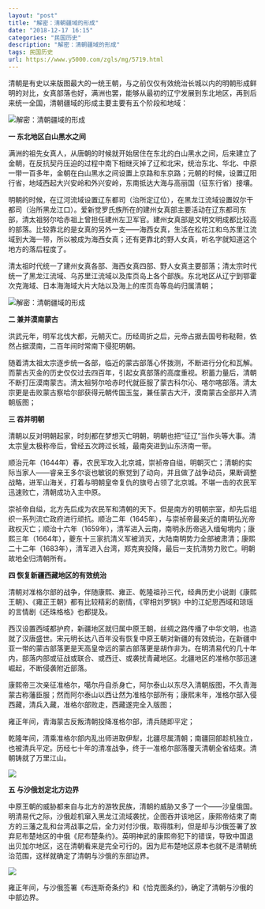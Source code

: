 ```yaml
---
layout: "post"
title: "解密：清朝疆域的形成"
date: "2018-12-17 16:15"
categories: "民国历史"
description: "解密：清朝疆域的形成"
tags: 民国历史
url: https://www.y5000.com/zgls/mg/5719.html
---
```






清朝是有史以来版图最大的一统王朝，与之前仅仅有效统治长城以内的明朝形成鲜明的对比，女真部落也好，满洲也罢，能够从最初的辽宁发展到东北地区，再到后来统一全国，清朝疆域的形成主要主要有五个阶段和地域：

![解密：清朝疆域的形成](/uploads/allimg/161123/6-161123104323a0.JPG)

**一 东北地区白山黑水之间**

满洲的祖先女真人，从唐朝的时候就开始居住在东北的白山黑水之间，后来建立了金朝，在反抗契丹压迫的过程中南下相继灭掉了辽和北宋，统治东北、华北、中原一带一百多年，金朝在白山黑水之间设置上京路和东京路；元朝的时候，设置辽阳行省，地域西起大兴安岭和外兴安岭，东南抵达大海与高丽国（征东行省）接壤。

明朝的时候，在辽河流域设置辽东都司（治所定辽位），在黑龙江流域设置奴尔干都司（治所黑龙江口）。爱新觉罗氏族所在的建州女真部主要活动在辽东都司东部，清太祖努尔哈赤祖上曾担任建州左卫军官。建州女真部是文明文明成都比较高的部落。比较靠北的是女真的另外一支——海西女真，生活在松花江和乌苏里江流域到大海一带，所以被成为海西女真；还有更靠北的野人女真，听名字就知道这个地方的落后程度了。

清太祖时代统一了建州女真各部、海西女真四部、野人女真主要部落；清太宗时代统一了黑龙江流域、乌苏里江流域以及库页岛上各个部族。东北地区从辽宁到鄂霍次克海域、日本海海域大片大陆以及海上的库页岛等岛屿归属清朝；

![解密：清朝疆域的形成](/uploads/allimg/161123/6-16112310415Q61.JPG)

**二 兼并漠南蒙古**

洪武元年，明军北伐大都，元朝灭亡。历经周折之后，元帝占据去国号称鞑靼，依然占据漠南，二百年间时常南下侵犯明朝。

随着清太祖太宗逐步统一各部，临近的蒙古部落心怀拨测，不断进行分化和瓦解。而蒙古灭金的历史仅仅过去四百年，引起女真部落的高度重视。积蓄力量后，清朝不断打压漠南蒙古。清太祖努尔哈赤时代就臣服了蒙古科尔沁、喀尔喀部落。清太宗更是击败蒙古察哈尔部获得元朝传国玉玺，兼任蒙古大汗，漠南蒙古全部并入清朝版图；

**三 吞并明朝**

清朝以反对明朝起家，时刻都在梦想灭亡明朝，明朝也把“征辽”当作头等大事。清太宗皇太极称帝后，曾经五次跨过长城，最南突进到山东济南一带。

顺治元年（1644年）春，农民军攻入北京城，崇祯帝自缢，明朝灭亡；清朝的实际当家人——睿亲王多尔衮也敏锐的察觉到了动向，并且做了战争动员，果断调整战略，进军山海关，打着与明朝皇帝复仇的旗号占领了北京城。不堪一击的农民军迅速败亡，清朝成功入主中原。

崇祯帝自缢，北方先后成为农民军和清朝的天下。但是南方的明朝宗室，却先后组织一系列流亡政府进行顽抗。顺治二年（1645年），与崇祯帝最亲近的南明弘光帝政权灭亡；顺治十六年（1659年），清军进入云南，南明永历帝逃入缅甸境内；康熙三年（1664年），夔东十三家抗清义军被消灭，大陆南明势力全部被肃清；康熙二十二年（1683年），清军进入台湾，郑克爽投降，最后一支抗清势力败亡。明朝故地全归清朝所有。

**四 恢复新疆西藏地区的有效统治**

清朝对准格尔部的战争，伴随康熙、雍正、乾隆祖孙三代，经典历史小说剧《康熙王朝》、《雍正王朝》都有比较精彩的剧情，《宰相刘罗锅》中的江妃思西域和琼瑶的言情剧《还珠格格》也都提及。

西汉设置西域都护府，新疆地区就归属中原王朝，丝绸之路传播了中华文明，也造就了汉唐盛世。宋元明长达八百年没有恢复中原王朝对新疆的有效统治，在新疆中亚一带的蒙古部落更是天高皇帝远的蒙古部落更是胡作非为。在明清易代的几十年内，部落内部或征战或联合、或西迁、或袭扰青藏地区。北疆地区的准格尔部迅速崛起，不断侵袭附近部落。

康熙帝三次亲征准格尔，噶尔丹自杀身亡，阿尔泰山以东尽入清朝版图，不久青海蒙古称藩臣服；然而阿尔泰山以西让然为准格尔部所有；康熙末年，准格尔部入侵西藏，清兵入藏，准格尔部败走，西藏遂完全入版图；

雍正年间，青海蒙古反叛清朝投降准格尔部，清兵随即平定；

乾隆年间，清乘准格尔部内乱出师进取伊犁，北疆尽属清朝；南疆回部趁机独立，也被清兵平定。历经七十年的清准战争，终于一准格尔部落覆灭清朝全省结束。清朝铸就了万里江山。

![](https://img.y5000.com/uploads/allimg/161123/104H24411-0.jpg)

**五 与沙俄划定北方边界**

中原王朝的威胁都来自与北方的游牧民族，清朝的威胁又多了一个——沙皇俄国。明清易代之际，沙俄趁机窜入黑龙江流域袭扰，企图吞并该地区，康熙帝结束了南方的三藩之乱和台湾战事之后，全力对付沙俄，取得胜利，但是却与沙俄签署了放弃尼布楚地区的中俄《尼布楚条约》。英明神武的康熙帝犯下的错误，导致中国退出贝加尔地区，这在清朝看来是完全可行的。因为尼布楚地区原本也就不是清朝统治范围，这样就确定了清朝与沙俄的东部边界。

![](https://img.y5000.com/uploads/allimg/161123/104H22A8-1.jpg)

雍正年间，与沙俄签署《布连斯奇条约》和《恰克图条约》，确定了清朝与沙俄的中部边界。
